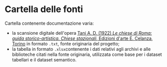# Cartella delle fonti

Cartella contenente documentazione varia:
* la scansione digitale dell'opera [Tani A. D. (1922) *Le chiese di Roma: guida storico-artistica. Chiese stazionali*, Edizioni d'arte E. Celanza, Torino](https://archive.org/details/lechiesediromagu00tani/page/n9/mode/2up) in formato `.txt`, fonte originaria del progetto;
* la tabella in formato `.xlsx`contenente i dati relativi agli archivi e alle biblioteche citati nella fonte originaria, utilizzata come base per i dataset tabellari e il dataset semantico.

